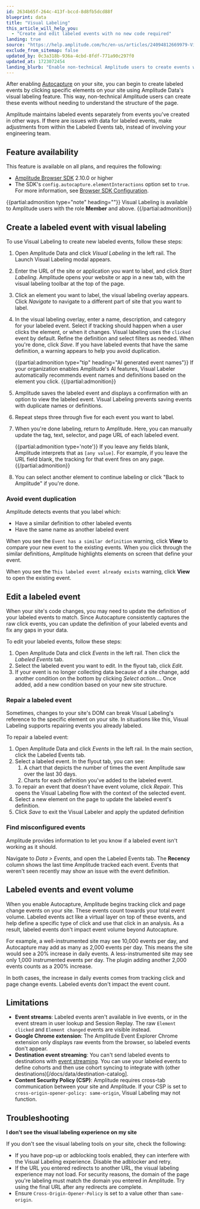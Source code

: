 ```yaml
---
id: 2634b65f-264c-413f-bccd-8d8fb5dcd88f
blueprint: data
title: "Visual Labeling"
this_article_will_help_you:
  - "Create and edit labeled events with no new code required"
landing: true
source: "https://help.amplitude.com/hc/en-us/articles/24094812669979-Visual-Labeling-Quickly-create-no-code-events-from-your-site-s-existing-elements"
exclude_from_sitemap: false
updated_by: 0c3a318b-936a-4cbd-8fdf-771a90c297f0
updated_at: 1723072454
landing_blurb: "Enable non-technical Amplitude users to create events with Visual Labeling."
---
```


After enabling [Autocapture](/docs/data/autocapture) on your site, you can begin to create labeled events by clicking specific elements on your site using Amplitude Data's visual labeling feature. This way, non-technical Amplitude users can create these events without needing to understand the structure of the page.

Amplitude maintains labeled events separately from events you've created in other ways. If there are issues with data for labeled events, make adjustments from within the Labeled Events tab, instead of involving your engineering team.

## Feature availability

This feature is available on all plans, and requires the following:

- [Amplitude Browser SDK](/docs/sdks/analytics/browser/browser-sdk-2) 2.10.0 or higher
- The SDK's `config.autocapture.elementInteractions` option set to `true`. For more information, see [Browser SDK Configuration](/docs/sdks/analytics/browser/browser-sdk-2#configure-the-sdk).

{{partial:admonition type="note" heading=""}}
Visual Labeling is available to Amplitude users with the role **Member** and above.
{{/partial:admonition}}

## Create a labeled event with visual labeling

To use Visual Labeling to create new labeled events, follow these steps:

1. Open Amplitude Data and click _Visual Labeling_ in the left rail. The Launch Visual Labeling modal appears.
2. Enter the URL of the site or application you want to label, and click _Start Labeling_. Amplitude opens your website or app in a new tab, with the visual labeling toolbar at the top of the page.
3. Click an element you want to label, the visual labeling overlay appears. Click _Navigate_ to navigate to a different part of site that you want to label.
4. In the visual labeling overlay, enter a name, description, and category for your labeled event. Select if tracking should happen when a user clicks the element, or when it changes. Visual labeling uses the `clicked` event by default. Refine the definition and select filters as needed. When you're done, click _Save_. If you have labeled events that have the same definition, a warning appears to help you avoid duplication.

   {{partial:admonition type="tip" heading="AI generated event names"}}
   If your organization enables Amplitude's AI features, Visual Labeler automatically recommends event names and definitions based on the element you click.
   {{/partial:admonition}}

5. Amplitude saves the labeled event and displays a confirmation with an option to view the labeled event. Visual Labeling prevents saving events with duplicate names or definitions.
6. Repeat steps three through five for each event you want to label.
7. When you're done labeling, return to Amplitude. Here, you can manually update the tag, text, selector, and page URL of each labeled event.

   {{partial:admonition type='note'}}
   If you leave any fields blank, Amplitude interprets that as `[any value]`. For example, if you leave the URL field blank, the tracking for that event fires on any page.
   {{/partial:admonition}}

8. You can select another element to continue labeling or click "Back to Amplitude" if you're done.

### Avoid event duplication

Amplitude detects events that you label which:

- Have a similar definition to other labeled events
- Have the same name as another labeled event

When you see the `Event has a similar definition` warning, click **View** to compare your new event to the existing events. When you click through the similar definitions, Amplitude highlights elements on screen that define your event.

When you see the `This labeled event already exists` warning, click **View** to open the existing event.

## Edit a labeled event

When your site's code changes, you may need to update the definition of your labeled events to match. Since Autocapture consistently captures the raw click events, you can update the definition of your labeled events and fix any gaps in your data.

To edit your labeled events, follow these steps:

1. Open Amplitude Data and click _Events_ in the left rail. Then click the _Labeled Events_ tab.
2. Select the labeled event you want to edit. In the flyout tab, click _Edit_.
3. If your event is no longer collecting data because of a site change, add another condition on the bottom by clicking _Select action..._. Once added, add a new condition based on your new site structure.

### Repair a labeled event

Sometimes, changes to your site's DOM can break Visual Labeling's reference to the specific element on your site. In situations like this, Visual Labeling supports repairing events you already labeled.

To repair a labeled event:

1. Open Amplitude Data and click _Events_ in the left rail. In the main section, click the Labeled Events tab.
2. Select a labeled event. In the flyout tab, you can see:
   1. A chart that depicts the number of times the event Amplitude saw over the last 30 days.
   2. Charts for each definition you've added to the labeled event.
3. To repair an event that doesn't have event volume, click _Repair_. This opens the Visual Labeling flow with the context of the selected event.
4. Select a new element on the page to update the labeled event's definition.
5. Click _Save_ to exit the Visual Labeler and apply the updated definition

### Find misconfigured events

Amplitude provides information to let you know if a labeled event isn't working as it should.

Navigate to _Data > Events_, and open the Labeled Events tab. The **Recency** column shows the last time Amplitude tracked each event. Events that weren't seen recently may show an issue with the event definition.

## Labeled events and event volume

When you enable Autocapture, Amplitude begins tracking click and page change events on your site. These events count towards your total event volume. Labeled events act like a virtual layer on top of these events, and help define a specific type of click and use that click in an analysis. As a result, labeled events don't impact event volume beyond Autocapture.

For example, a well-instrumented site may see 10,000 events per day, and Autocapture may add as many as 2,000 events per day. This means the site would see a 20% increase in daily events. A less-instrumented site may see only 1,000 instrumented events per day. The plugin adding another 2,000 events counts as a 200% increase.

In both cases, the increase in daily events comes from tracking click and page change events. Labeled events don't impact the event count.

## Limitations

- **Event streams**: Labeled events aren't available in live events, or in the event stream in user lookup and Session Replay. The raw `Element clicked` and `Element changed` events are visible instead.
- **Google Chrome extension**: The Amplitude Event Explorer Chrome extension only displays raw events from the browser, so labeled events don't appear.
- **Destination event streaming**: You can't send labeled events to destinations with [event streaming](/docs/data/destination-event-streaming-overview). You can use your labeled events to define cohorts and then use cohort syncing to integrate with (other destinations)[/docs/data/destination-catalog].
- **Content Security Policy (CSP)**: Amplitude requires cross-tab communication between your site and Amplitude. If your CSP is set to `cross-origin-opener-policy: same-origin`, Visual Labeling may not function.

## Troubleshooting

**I don't see the visual labeling experience on my site**

If you don't see the visual labeling tools on your site, check the following:

- If you have pop-up or adblocking tools enabled, they can interfere with the Visual Labeling experience. Disable the adblocker and retry.
- If the URL you entered redirects to another URL, the visual labeling experience may not load. For security reasons, the domain of the page you're labeling must match the domain you entered in Amplitude. Try using the final URL after any redirects are complete.
- Ensure `Cross-Origin-Opener-Policy` is set to a value other than `same-origin`.
